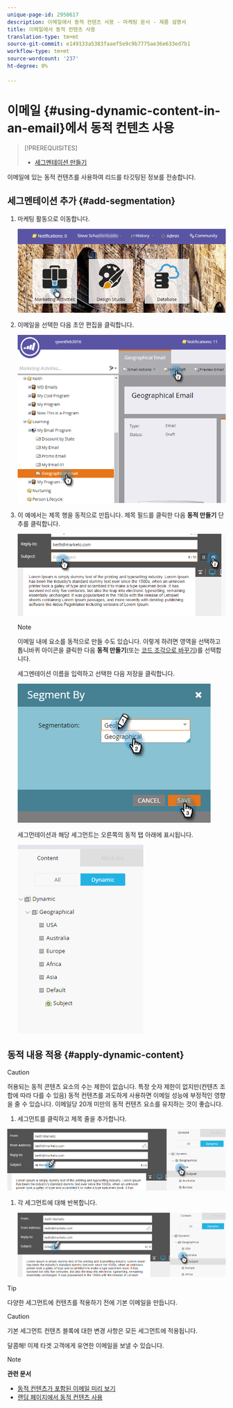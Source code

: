 ```yaml
---
unique-page-id: 2950617
description: 이메일에서 동적 컨텐츠 사용 - 마케팅 문서 - 제품 설명서
title: 이메일에서 동적 컨텐츠 사용
translation-type: tm+mt
source-git-commit: e149133a5383faaef5e9c9b7775ae36e633ed7b1
workflow-type: tm+mt
source-wordcount: '237'
ht-degree: 0%

---
```



# 이메일 {#using-dynamic-content-in-an-email}에서 동적 컨텐츠 사용

>[!PREREQUISITES]
>
>* [세그멘테이션 만들기](../../../../product-docs/personalization/segmentation-and-snippets/segmentation/create-a-segmentation.md)

>



이메일에 있는 동적 컨텐츠를 사용하여 리드를 타깃팅된 정보를 전송합니다.

## 세그멘테이션 추가 {#add-segmentation}

1. 마케팅 활동으로 이동합니다.

   ![](assets/login-marketing-activities.png)

1. 이메일을 선택한 다음 초안 편집을 클릭합니다.

   ![](assets/1.2.png)

1. 이 예에서는 제목 행을 동적으로 만듭니다. 제목 필드를 클릭한 다음 **동적 만들기** 단추를 클릭합니다.

   ![](assets/1.3.png)

   >[!NOTE]
   >
   >이메일 내에 요소를 동적으로 만들 수도 있습니다. 이렇게 하려면 영역을 선택하고 톱니바퀴 아이콘을 클릭한 다음 **동적 만들기**(또는 [코드 조각으로 바꾸기](../../../../product-docs/personalization/segmentation-and-snippets/snippets/create-a-snippet.md))를 선택합니다.

   세그멘테이션 이름을 입력하고 선택한 다음 저장을 클릭합니다.

   ![](assets/1.4.png)

   세그먼테이션과 해당 세그먼트는 오른쪽의 동적 탭 아래에 표시됩니다.

   ![](assets/1.5.png)

## 동적 내용 적용 {#apply-dynamic-content}

>[!CAUTION]
>
>허용되는 동적 콘텐츠 요소의 수는 제한이 없습니다. 특정 숫자 제한이 없지만(컨텐츠 조합에 따라 다를 수 있음) 동적 컨텐츠를 과도하게 사용하면 이메일 성능에 부정적인 영향을 줄 수 있습니다. 이메일당 20개 미만의 동적 컨텐츠 요소를 유지하는 것이 좋습니다.

1. 세그먼트를 클릭하고 제목 줄을 추가합니다.

![](assets/2.1.png)

1. 각 세그먼트에 대해 반복합니다.

   ![](assets/2.2.png)

>[!TIP]
>
>다양한 세그먼트에 컨텐츠를 적용하기 전에 기본 이메일을 만듭니다.

>[!CAUTION]
>
>기본 세그먼트 컨텐츠 블록에 대한 변경 사항은 모든 세그먼트에 적용됩니다.

달콤해! 이제 타겟 고객에게 유연한 이메일을 보낼 수 있습니다.

>[!NOTE]
>
>**관련 문서**
>
>* [동적 컨텐츠가 포함된 이메일 미리 보기](preview-an-email-with-dynamic-content.md)
>* [랜딩 페이지에서 동적 컨텐츠 사용](../../../../product-docs/demand-generation/landing-pages/free-form-landing-pages/use-dynamic-content-in-a-free-form-landing-page.md)

>



